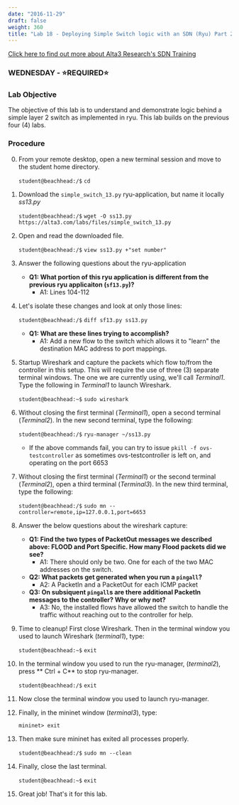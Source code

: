 ```yaml
---
date: "2016-11-29"
draft: false
weight: 360
title: "Lab 18 - Deploying Simple Switch logic with an SDN (Ryu) Part 2"
---
```

[Click here to find out more about Alta3 Research's SDN Training](https://alta3.com/courses/sdn)

### WEDNESDAY - &#x2B50;REQUIRED&#x2B50;

### Lab Objective
The objective of this lab is to understand and demonstrate logic behind a simple layer 2 switch as implemented in ryu. This lab builds on the previous four (4) labs.

### Procedure

0. From your remote desktop, open a new terminal session and move to the student home directory.

    `student@beachhead:/$` `cd`

0. Download the `simple_switch_13.py` ryu-application, but name it locally *ss13.py*

    `student@beachhead:/$` `wget -O ss13.py https://alta3.com/labs/files/simple_switch_13.py`
 
0. Open and read the downloaded file.

    `student@beachhead:/$` `view ss13.py +"set number"`

0. Answer the following questions about the ryu-application

    - **Q1: What portion of this ryu application is different from the previous ryu applicaiton (`sf13.py`)?**
      - A1: Lines 104-112

0. Let's isolate these changes and look at only those lines:

    `student@beachhead:/$` `diff sf13.py ss13.py`

    - **Q1: What are these lines trying to accomplish?**
      - A1: Add a new flow to the switch which allows it to "learn" the destination MAC address to port mappings.

0. Startup Wireshark and capture the packets which flow to/from the controller in this setup. This will require the use of three (3) separate terminal windows. The one we are currently using, we'll call *Terminal1*. Type the following in *Terminal1* to launch Wireshark.

    `student@beachhead:~$` `sudo wireshark`

0. Without closing the first terminal (*Terminal1*), open a second terminal (*Terminal2*). In the new second terminal, type the following:

    `student@beachhead:/$` `ryu-manager ~/ss13.py`
    
    - If the above commands fail, you can try to issue `pkill -f ovs-testcontroller` as sometimes ovs-testcontroller is left on, and operating on the port 6653

0. Without closing the first terminal (*Terminal1*) or the second terminal (*Terminal2*), open a third terminal (*Terminal3*). In the new third terminal, type the following:

    `student@beachhead:/$` `sudo mn --controller=remote,ip=127.0.0.1,port=6653`

0. Answer the below questions about the wireshark capture:


    - **Q1: Find the two types of PacketOut messages we described above: FLOOD and Port Specific. How many Flood packets did we see?**
      - A1: There should only be two.  One for each of the two MAC addresses on the switch.
    - **Q2: What packets get generated when you run a `pingall`?**
      - A2: A PacketIn and a PacketOut for each ICMP packet
    - **Q3: On subsiquent `pingall`s are there additional PacketIn messages to the controller? Why or why not?**
      - A3: No, the installed flows have allowed the switch to handle the traffic without reaching out to the controller for help.
      
0. Time to cleanup! First close Wireshark. Then in the terminal window you used to launch Wireshark (*terminal1*), type:

    `student@beachhead:~$` `exit`

0. In the terminal window you used to run the ryu-manager, (*terminal2*), press ** Ctrl + C** to stop ryu-manager.

    `student@beachhead:/$` `exit`

0. Now close the terminal window you used to launch ryu-manager.

0. Finally, in the mininet window (*terminal3*), type:

    `mininet> exit`
  
0. Then make sure mininet has exited all processes properly.

    `student@beachhead:/$` `sudo mn --clean`

0. Finally, close the last terminal.

    `student@beachhead:~$` `exit`
  
0. Great job! That's it for this lab.
